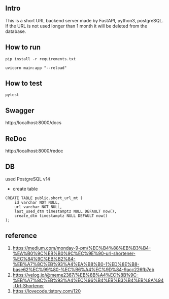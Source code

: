 
## Intro
This is a short URL backend server made by FastAPI, python3, postgreSQL.
If the URL is not used longer than 1 month it will be deleted from the database.

## How to run
```
pip install -r requirements.txt

uvicorn main:app "--reload"
```

## How to test
```
pytest
```

## Swagger
http://localhost:8000/docs

## ReDoc
http://localhost:8000/redoc

## DB

used PostgreSQL v14

- create table

```postgresql
CREATE TABLE public.short_url_mt (
	id varchar NOT NULL,
	url varchar NOT NULL,
	last_used_dtm timestamptz NULL DEFAULT now(),
	create_dtm timestamptz NULL DEFAULT now()
);
```


<!-- ## Thoguht
1. db 하루에 한번씩 배치 돌면서 없애기. -> 마지막 조회일자 기준.
2. pk를 무엇으로? sequence 가능? sequence 가능하면 base62사용시 한바뀌 916,132,832. 그냥 써도 될듯. PK 중복체크 필수! -->

<!-- ## Q
1. 왜 굳이 random?
2. URL 최대길이? 2000자 정도
- https://qqqqqq.tistory.com/entry/%EC%B5%9C%EB%8C%80-URL-%EA%B8%B8%EC%9D%B4%EC%97%90-%EB%8C%80%ED%95%9C-%EC%9D%B4%EC%95%BC%EA%B8%B0
3. Redis? 성능을 위해 있으면 좋다.
4.   -->


## reference
1. https://medium.com/monday-9-pm/%EC%B4%88%EB%B3%B4-%EA%B0%9C%EB%B0%9C%EC%9E%90-url-shortener-%EC%84%9C%EB%B2%84-%EB%A7%8C%EB%93%A4%EA%B8%B0-1%ED%8E%B8-base62%EC%99%80-%EC%B6%A4%EC%9D%84-9acc226fb7eb
2. https://velog.io/@meme2367/%EB%8B%A4%EC%8B%9C-%EB%A7%8C%EB%93%A4%EC%96%B4%EB%B3%B4%EB%8A%94-Url-Shortener
3. https://lovecode.tistory.com/120

